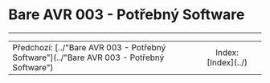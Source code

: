# Bare AVR 003 - Potřebný Software
---
<table><tr><td align="left">Předchozí: [../"Bare AVR 003 - Potřebný Software"](../"Bare AVR 003 - Potřebný Software") </td><td align="center">Index: [Index](../)</td><td align="right>Následující: [../"Bare AVR 003 - Potřebný Software"](../"Bare AVR 003 - Potřebný Software")</td></tr></table>
